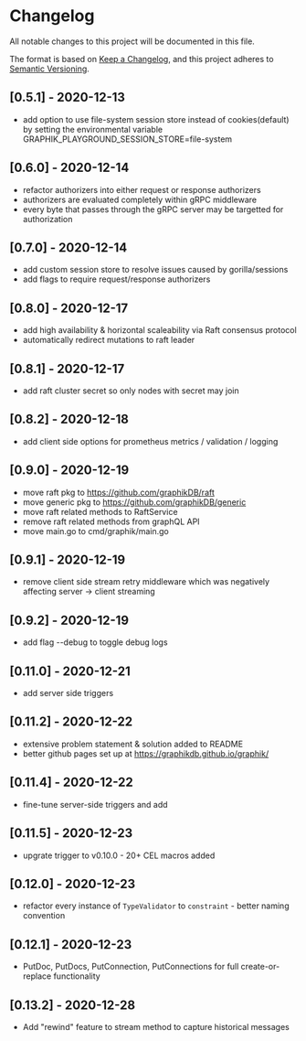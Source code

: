 # Changelog

All notable changes to this project will be documented in this file.

The format is based on [Keep a Changelog](https://keepachangelog.com/en/1.0.0/),
and this project adheres to [Semantic Versioning](https://semver.org/spec/v2.0.0.html).

## [0.5.1] - 2020-12-13

- add option to use file-system session store instead of cookies(default) by setting the environmental variable GRAPHIK_PLAYGROUND_SESSION_STORE=file-system

## [0.6.0] - 2020-12-14

- refactor authorizers into either request or response authorizers
- authorizers are evaluated completely within gRPC middleware
- every byte that passes through the gRPC server may be targetted for authorization

## [0.7.0] - 2020-12-14
- add custom session store to resolve issues caused by gorilla/sessions
- add flags to require request/response authorizers

## [0.8.0] - 2020-12-17
- add high availability & horizontal scaleability via Raft consensus protocol
- automatically redirect mutations to raft leader

## [0.8.1] - 2020-12-17
- add raft cluster secret so only nodes with secret may join

## [0.8.2] - 2020-12-18
- add client side options for prometheus metrics / validation / logging

## [0.9.0] - 2020-12-19
- move raft pkg to https://github.com/graphikDB/raft
- move generic pkg to https://github.com/graphikDB/generic
- move raft related methods to RaftService
- remove raft related methods from graphQL API
- move main.go to cmd/graphik/main.go

## [0.9.1] - 2020-12-19
- remove client side stream retry middleware which was negatively affecting server -> client streaming

## [0.9.2] - 2020-12-19
- add flag --debug to toggle debug logs

## [0.11.0] - 2020-12-21
- add server side triggers

## [0.11.2] - 2020-12-22
- extensive problem statement & solution added to README
- better github pages set up at https://graphikdb.github.io/graphik/

## [0.11.4] - 2020-12-22
- fine-tune server-side triggers and add 

## [0.11.5] - 2020-12-23
- upgrate trigger to v0.10.0 - 20+ CEL macros added

## [0.12.0] - 2020-12-23
- refactor every instance of `TypeValidator` to `constraint` - better naming convention

## [0.12.1] - 2020-12-23
- PutDoc, PutDocs, PutConnection, PutConnections for full create-or-replace functionality

## [0.13.2] - 2020-12-28
- Add "rewind" feature to stream method to capture historical messages